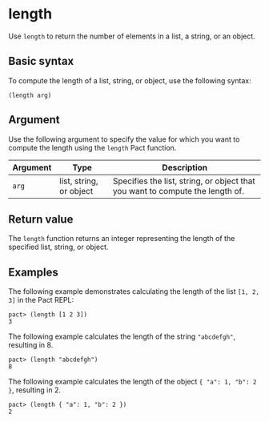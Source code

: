 # length

Use `length` to return the number of elements in a list, a string, or an object.

## Basic syntax

To compute the length of a list, string, or object, use the following syntax:

```pact
(length arg)
```

## Argument

Use the following argument to specify the value for which you want to compute the length using the `length` Pact function.

| Argument | Type | Description |
| --- | --- | --- |
| `arg` | list, string, or object | Specifies the list, string, or object that you want to compute the length of. |

## Return value

The `length` function returns an integer representing the length of the specified list, string, or object.

## Examples

The following example demonstrates calculating the length of the list `[1, 2, 3]` in the Pact REPL:

```pact
pact> (length [1 2 3])
3
```

The following example calculates the length of the string `"abcdefgh"`, resulting in 8.

```pact
pact> (length "abcdefgh")
8
```

The following example calculates the length of the object `{ "a": 1, "b": 2 }`, resulting in 2.

```pact
pact> (length { "a": 1, "b": 2 })
2
```
